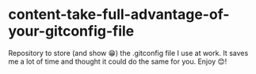 # content-take-full-advantage-of-your-gitconfig-file
Repository to store (and show 😁) the .gitconfig file I use at work. It saves me a lot of time and thought it could do the same for you. 
Enjoy 😊!
